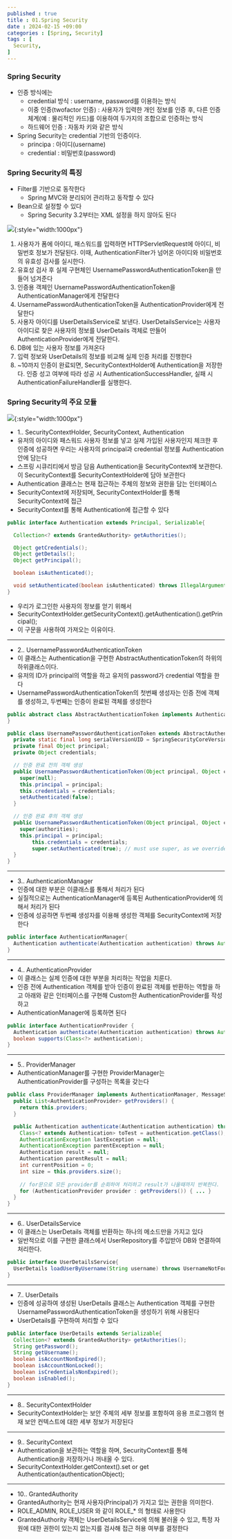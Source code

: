 ```yaml
---
published : true
title : 01.Spring Security
date : 2024-02-15 +09:00
categories : [Spring, Security]
tags : [
  Security,
]
---
```

<!-- ![](/assets/img/Spring/aaaa.png){:style="border:1px solid #eaeaea; border-radius: 7px; padding: 0px;" } -->
<!-- ![](/assets/img/Security/1.png){:style="width:1000px"} -->

### Spring Security
- 인증 방식에는
  - credential 방식 : username, password를 이용하는 방식
  - 이중 인증(twofactor 인증) : 사용자가 입력한 개인 정보를 인증 후, 다른 인증 체계(예 : 물리적인 카드)를 이용하여 두가지의 조합으로 인증하는 방식
  - 하드웨어 인증 : 자동차 키와 같은 방식
- Spring Security는 credential 기반의 인증이다.
  - principa : 아이디(username)
  - credential : 비밀번호(password)

### Spring Security의 특징
- Filter를 기반으로 동작한다
  - Spring MVC와 분리되어 관리하고 동작할 수 있다
- Bean으로 설정할 수 있다
  - Spring Security 3.2부터는 XML 설정을 하지 않아도 된다

![](/assets/img/Security/1.png){:style="width:1000px"}

1. 사용자가 폼에 아이디, 패스워드를 입력하면 HTTPServletRequest에 아이디, 비밀번호 정보가 전달된다. 이때, AuthenticationFilter가 넘어온 아이디와 비밀번호의 유효성 검사를 실시한다.
2. 유효성 검사 후 실제 구현체인 UsernamePasswordAuthenticationToken을 만들어 넘겨준다
3. 인증용 객체인 UsernamePasswordAuthenticationToken을 AuthenticationManager에게 전달한다
4. UsernamePasswordAuthenticationToken을 AuthenticationProvider에게 전달한다
5. 사용자 아이디를 UserDetailsService로 보낸다. UserDetailsService는 사용자 아이디로 찾은 사용자의 정보를 UserDetails 객체로 만들어 AuthenticationProvider에게 전달한다.
6. DB에 있는 사용자 정보를 가져온다
7. 입력 정보와 UserDetails의 정보를 비교해 실제 인증 처리를 진행한다
8. ~10까지 인증이 완료되면, SecurityContextHolder에 Authentication을 저장한다. 인증 성고 여부에 따라 성공 시 AuthenticationSuccessHandler, 실패 시 AuthenticationFailureHandler를 실행한다.

### Spring Security의 주요 모듈

![](/assets/img/Security/2.png){:style="width:1000px"}

- 1.. SecurityContextHolder, SecurityContext, Authentication
- 유저의 아이디와 패스워드 사용자 정보를 넣고 실제 가입된 사용자인지 체크한 후 인증에 성공하면 우리는 사용자의 principal과 credential 정보를 Authentication안에 담는다
- 스프링 시큐리티에서 방금 담음 Authentication을 SecurityContext에 보관한다. 이 SecurityContext를 SecurityContextHolder에 담아 보관한다
- Authentication 클래스는 현재 접근하는 주체의 정보와 권한을 담는 인터페이스
- SecurityContext에 저장되며, SecurityContextHolder를 통해 SecurityContext에 접근
- SecurityContext를 통해 Authentication에 접근할 수 있다

```java
public interface Authentication extends Principal, Serializable{

  Collection<? extends GrantedAuthority> getAuthorities();

  Object getCredentials();
  Object getDetails();
  Object getPrincipal();

  boolean isAuthenticated();

  void setAuthenticated(boolean isAuthenticated) throws IllegalArgumentException;
}
```

- 우리가 로그인한 사용자의 정보를 얻기 위해서
- SecurityContextHolder.getSecurityContext().getAuthentication().getPrincipal();
- 이 구문을 사용하여 가져오는 이유이다.

<hr>

- 2.. UsernamePasswordAuthenticationToken
- 이 클래스는 Authentication을 구현한 AbstractAuthenticationToken의 하위의 하위클래스이다.
- 유저의 ID가 principal의 역할을 하고 유저의 password가 credential 역할을 한다
- UsernamePasswordAuthenticationToken의 첫번째 생성자는 인증 전에 객체를 생성하고, 두번째는 인증이 완료된 객체를 생성한다

```java
public abstract class AbstractAuthenticationToken implements Authentication, CredentialsContainer{
}

public class UsernamePasswordAuthenticationToken extends AbstractAuthenticationToken{
  private static final long serialVersionUID = SpringSecurityCoreVersion.SERIAL_VERSION_UID;
  private final Object principal;
  private Object credentials;

  // 인증 완료 전의 객체 생성
  public UsernamePasswordAuthenticationToken(Object principal, Object credentials){
    super(null);
    this.principal = principal;
    this.credentials = credentials;
    setAuthenticated(false);
  }

  // 인증 완료 후의 객체 생성
  public UsernamePasswordAuthenticationToken(Object principal, Object credentials, Collection<? extends GrantedAuthority> authorities){
    super(authorities);
    this.principal = principal;
		this.credentials = credentials;
		super.setAuthenticated(true); // must use super, as we override
  }
}
```

<hr>

- 3.. AuthenticationManager
- 인증에 대한 부분은 이클래스를 통해서 처리가 된다
- 실질적으로는 AuthenticationManager에 등록된 AuthenticationProvider에 의해서 처리가 된다
- 인증에 성공하면 두번째 생성자를 이용해 생성한 객체를 SecurityContext에 저장한다

```java
public interface AuthenticationManager{
  Authentication authenticate(Authentication authentication) throws AuthenticationException;
}
```

<hr>

- 4.. AuthenticationProvider
- 이 클래스는 실제 인증에 대한 부분을 처리하는 작업을 치룬다.
- 인증 전에 Authentication 객체를 받아 인증이 완료된 객체를 반환하는 역할을 하고 아래와 같은 인터페이스를 구현해 Custom한 AuthenticationProvider를 작성하고
- AuthenticationManager에 등록하면 된다

```java
public interface AuthenticationProvider {
  Authentication authenticate(Authentication authentication) throws AuthenticationException;
  boolean supports(Class<?> authentication);
}
```

<hr>

- 5.. ProviderManager
- AuthenticationManager를 구현한 ProviderManager는 AuthenticationProvider를 구성하는 목록을 갖는다

```java
public class ProviderManager implements AuthenticationManager, MessageSourceAware, InitializingBean {
  public List<AuthenticationProvider> getProviders() {
    return this.providers;
  }

  public Authentication authenticate(Authentication authentication) throws AuthenticationException {
    Class<? extends Authentication> toTest = authentication.getClass();
    AuthenticationException lastException = null;
    AuthenticationException parentException = null;
    Authentication result = null;
    Authentication parentResult = null;
    int currentPosition = 0;
    int size = this.providers.size();
        
    // for문으로 모든 provider를 순회하여 처리하고 result가 나올때까지 반복한다.
    for (AuthenticationProvider provider : getProviders()) { ... }
  }
}
```

<hr>

- 6.. UserDetailsService
- 이 클래스는 UserDetails 객체를 반환하는 하나의 메소드만을 가지고 있다
- 일반적으로 이를 구현한 클래스에서 UserRepository를 주입받아 DB와 연결하여 처리한다.

```java
public interface UserDetailsService{
  UserDetails loadUserByUsername(String username) throws UsernameNotFoundException;
}
```

<hr>

- 7.. UserDetails
- 인증에 성공하여 생성된 UserDetails 클래스는 Authentication 객체를 구현한 UsernamePasswordAuthenticationToken을 생성하기 위해 사용된다
- UserDetails를 구현하여 처리할 수 있다

```java
public interface UserDetails extends Serializable{
  Collection<? extends GrantedAuthority> getAuthorities();
  String getPassword();
  String getUsername();
  boolean isAccountNonExpired();
  boolean isAccountNonLocked();
  boolean isCredentialsNonExpired();
  boolean isEnabled();
}
```

<hr>

- 8.. SecurityContextHolder
- SecurityContextHolder는 보안 주체의 세부 정보를 포함하여 응용 프로그램의 현재 보안 컨텍스트에 대한 세부 정보가 저장된다

<hr>

- 9.. SecurityContext
- Authentication을 보관하는 역할을 하며, SecurityContext를 통해 Authentication을 저장하거나 꺼내올 수 있다.
- SecurityContextHolder.getContext().set or get Authentication(authenticationObject);

<hr>

- 10.. GrantedAuthority
- GrantedAuthority는 현재 사용자(Principal)가 가지고 있는 권한을 의미한다.
- ROLE_ADMIN, ROLE_USER 와 같이 ROLE_* 의 형태로 사용한다
- GrantedAuthority 객체는 UserDetailsService에 의해 불러올 수 있고, 특정 자원에 대한 권한이 있는지 없는지를 검사해 접근 허용 여부를 결정한다


